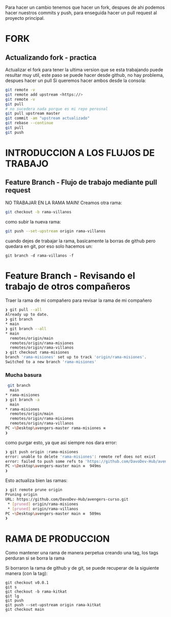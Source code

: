 Para hacer un cambio tenemos que hacer un fork, despues de ahi podemos hacer nuestros commits y push, para enseguida hacer un pull request al proyecto principal.

# FORK
## Actualizando fork - practica
Actualizar el fork para tener la ultima version que se esta trabajando puede resultar muy util, este paso se puede hacer desde github, no hay problema, despues hacer un pull
Si queremos hacer ambos desde la consola:
```bash
git remote -v
git remote add upstream <https://>
git remote -v
git pull 
# no sucedera nada porque es mi repo perosnal
git pull upstream master
git commit -am "upstream actualizado"
git rebase --continue
git pull
git push
```


# INTRODUCCION A LOS FLUJOS DE TRABAJO
## Feature Branch - Flujo de trabajo mediante pull request
NO TRABAJAR EN LA RAMA MAIN!
Creamos otra rama:
```bash
git checkout -b rama-villanos
```

como subir la nueva rama:
```bash
git push --set-upstream origin rama-villanos
```
cuando dejes de trabajar la rama, basicamente la borras de github pero quedara en git, por eso solo hacemos un:
```
git branch -d rama-villanos -f
```

# Feature Branch - Revisando el trabajo de otros compañeros
Traer la rama de mi compañero para revisar la rama de mi compañero
```bash
❯ git pull --all
Already up to date.
❯ git branch
* main
❯ git branch --all
* main
  remotes/origin/main
  remotes/origin/rama-misiones
  remotes/origin/rama-villanos
❯ git checkout rama-misiones
branch 'rama-misiones' set up to track 'origin/rama-misiones'.
Switched to a new branch 'rama-misiones'
```

### Mucha basura
```bash
 git branch
  main
* rama-misiones
❯ git branch -a
  main
* rama-misiones
  remotes/origin/main
  remotes/origin/rama-misiones
  remotes/origin/rama-villanos
PC ~\Desktop\avengers-master rama-misiones ≡ 
❯ 
```

como purgar esto, ya que asi siempre nos dara error:
```bash
❯ git push origin :rama-misiones
error: unable to delete 'rama-misiones': remote ref does not exist
error: failed to push some refs to 'https://github.com/DavoDev-Hub/avengers-curso.git'
PC ~\Desktop\avengers-master main ≡  949ms 
❯ 
```
Esto actualiza bien las ramas:
```bash
❯ git remote prune origin
Pruning origin
URL: https://github.com/DavoDev-Hub/avengers-curso.git
 * [pruned] origin/rama-misiones
 * [pruned] origin/rama-villanos
PC ~\Desktop\avengers-master main ≡  509ms 
❯ 
```

# RAMA DE PRODUCCION
Como mantener una rama de manera perpetua creando una tag, los tags perduran si se borra la rama

Si borraron la rama de github y de git, se puede recuperar de la siguiente manera (con la tag): 
```
git checkout v0.0.1
git s
git checkout -b rama-kitkat
git lg
git push
git push --set-upstream origin rama-kitkat
git checkout main
```

